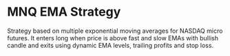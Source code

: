 # MNQ EMA Strategy

Strategy based on multiple exponential moving averages for NASDAQ micro futures. It enters long when price is above fast and slow EMAs with bullish candle and exits using dynamic EMA levels, trailing profits and stop loss.
